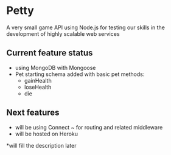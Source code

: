 Petty
======

A very small game API using Node.js
for testing our skills in the development of highly scalable web services

Current feature status
----------------------
- using MongoDB with Mongoose
- Pet starting schema added with basic pet methods:
    - gainHealth
    - loseHealth
    - die

Next features
-------------
- will be using Connect ~ for routing and related middleware
- will be hosted on Heroku


*will fill the description later